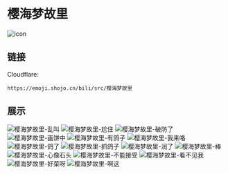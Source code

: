 # 樱海梦故里
![icon](https://emoji.shojo.cn/bili/src/樱海梦故里/icon.png)
## 链接
Cloudflare:
```
https://emoji.shojo.cn/bili/src/樱海梦故里
```
## 展示
![樱海梦故里-乱叫](https://emoji.shojo.cn/bili/src/樱海梦故里/樱海梦故里-乱叫.png)
![樱海梦故里-尬住](https://emoji.shojo.cn/bili/src/樱海梦故里/樱海梦故里-尬住.png)
![樱海梦故里-破防了](https://emoji.shojo.cn/bili/src/樱海梦故里/樱海梦故里-破防了.png)
![樱海梦故里-画饼中](https://emoji.shojo.cn/bili/src/樱海梦故里/樱海梦故里-画饼中.png)
![樱海梦故里-有鸽子](https://emoji.shojo.cn/bili/src/樱海梦故里/樱海梦故里-有鸽子.png)
![樱海梦故里-我来咯](https://emoji.shojo.cn/bili/src/樱海梦故里/樱海梦故里-我来咯.png)
![樱海梦故里-鸽了](https://emoji.shojo.cn/bili/src/樱海梦故里/樱海梦故里-鸽了.png)
![樱海梦故里-抓鸽子](https://emoji.shojo.cn/bili/src/樱海梦故里/樱海梦故里-抓鸽子.png)
![樱海梦故里-润了](https://emoji.shojo.cn/bili/src/樱海梦故里/樱海梦故里-润了.png)
![樱海梦故里-棒](https://emoji.shojo.cn/bili/src/樱海梦故里/樱海梦故里-棒.png)
![樱海梦故里-心像石头](https://emoji.shojo.cn/bili/src/樱海梦故里/樱海梦故里-心像石头.png)
![樱海梦故里-不能接受](https://emoji.shojo.cn/bili/src/樱海梦故里/樱海梦故里-不能接受.png)
![樱海梦故里-看不见我](https://emoji.shojo.cn/bili/src/樱海梦故里/樱海梦故里-看不见我.png)
![樱海梦故里-好菜呀](https://emoji.shojo.cn/bili/src/樱海梦故里/樱海梦故里-好菜呀.png)
![樱海梦故里-啊这](https://emoji.shojo.cn/bili/src/樱海梦故里/樱海梦故里-啊这.png)
